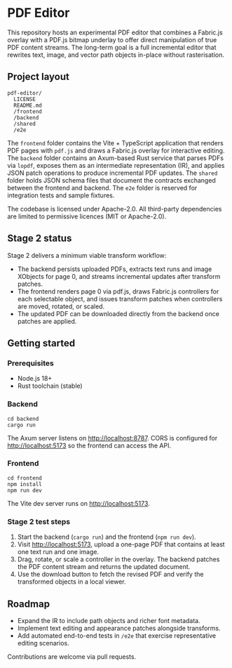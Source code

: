 # PDF Editor

This repository hosts an experimental PDF editor that combines a Fabric.js overlay with a PDF.js bitmap underlay to offer direct
manipulation of true PDF content streams. The long-term goal is a full incremental editor that rewrites text, image, and vector
path objects in-place without rasterisation.

## Project layout

```
pdf-editor/
  LICENSE
  README.md
  /frontend
  /backend
  /shared
  /e2e
```

The `frontend` folder contains the Vite + TypeScript application that renders PDF pages with `pdf.js` and draws a Fabric.js overlay
for interactive editing. The `backend` folder contains an Axum-based Rust service that parses PDFs via `lopdf`, exposes them
as an intermediate representation (IR), and applies JSON patch operations to produce incremental PDF updates. The `shared` folder
holds JSON schema files that document the contracts exchanged between the frontend and backend. The `e2e` folder is reserved
for integration tests and sample fixtures.

The codebase is licensed under Apache-2.0. All third-party dependencies are limited to permissive licences (MIT or Apache-2.0).

## Stage 2 status

Stage 2 delivers a minimum viable transform workflow:

* The backend persists uploaded PDFs, extracts text runs and image XObjects for page 0, and streams incremental updates after transform patches.
* The frontend renders page 0 via pdf.js, draws Fabric.js controllers for each selectable object, and issues transform patches when controllers are moved, rotated, or scaled.
* The updated PDF can be downloaded directly from the backend once patches are applied.

## Getting started

### Prerequisites

* Node.js 18+
* Rust toolchain (stable)

### Backend

```
cd backend
cargo run
```

The Axum server listens on <http://localhost:8787>. CORS is configured for <http://localhost:5173> so the frontend can access the API.

### Frontend

```
cd frontend
npm install
npm run dev
```

The Vite dev server runs on <http://localhost:5173>.

### Stage 2 test steps

1. Start the backend (`cargo run`) and the frontend (`npm run dev`).
2. Visit <http://localhost:5173>, upload a one-page PDF that contains at least one text run and one image.
3. Drag, rotate, or scale a controller in the overlay. The backend patches the PDF content stream and returns the updated document.
4. Use the download button to fetch the revised PDF and verify the transformed objects in a local viewer.

## Roadmap

* Expand the IR to include path objects and richer font metadata.
* Implement text editing and appearance patches alongside transforms.
* Add automated end-to-end tests in `/e2e` that exercise representative editing scenarios.

Contributions are welcome via pull requests.
